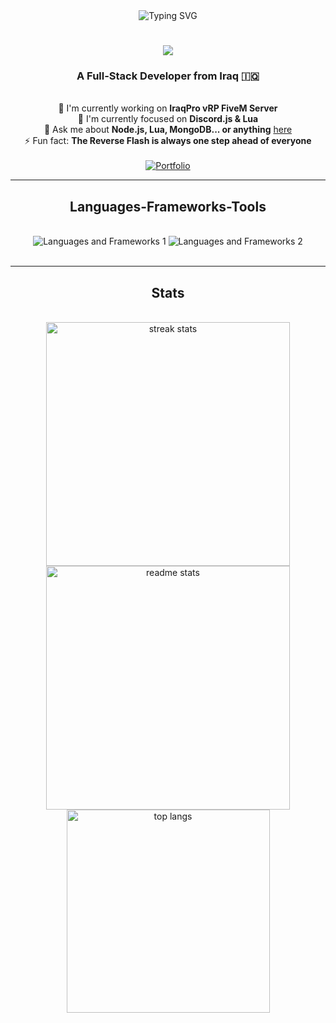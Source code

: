<div align="center">
    <img src="https://readme-typing-svg.herokuapp.com?font=Architects+Daughter&color=7AF79A&size=30&lines=Hey!+I'm+Abdullah!;Full+Stack+Developer...;" alt="Typing SVG" />
</div>

<h1 align="center">
    <img src="https://readme-typing-svg.herokuapp.com/?font=Righteous&size=35&center=true&vCenter=true&width=500&height=70&duration=4000&lines=Hi+There!+👋;+I'm+Abdullah!;" />
</h1>

<h3 align="center">A Full-Stack Developer from Iraq 🇮🇶</h3>

<br />

<div align="center">
    🔭 I'm currently working on <strong>IraqPro vRP FiveM Server</strong><br>
    🌱 I'm currently focused on <strong>Discord.js & Lua</strong><br>
    💬 Ask me about <strong>Node.js, Lua, MongoDB... or anything</strong> <a href="https://github.com/abdullahjxa/abdullahjxa/issues" target="_blank">here</a><br>
    ⚡ Fun fact: <strong>The Reverse Flash is always one step ahead of everyone</strong>
</div>
<br/>
<div align="center">
    <a href="https://jxa.world" target="_blank">
        <img src="https://img.shields.io/badge/Portfolio-FF5722?style=for-the-badge&logo=todoist&logoColor=white" alt="Portfolio" />
    </a>
</div>

<hr />
<h2 align="center">Languages-Frameworks-Tools</h2>
<br />
<div align="center">
    <img src="https://skillicons.dev/icons?i=react,bootstrap,html,css,vscode,github,git" alt="Languages and Frameworks 1" />
    <img src="https://skillicons.dev/icons?i=nodejs,javascript,express,mongodb,mysql,lua" alt="Languages and Frameworks 2" />
</div>
<br />
<hr />
<h2 align="center">Stats</h2>
<br>
<div align="center">
    <img width="390" src="https://github-readme-streak-stats-salesp07.vercel.app/?user=abdullahjxa&count_private=true&theme=react&border_radius=10" alt="streak stats" />
    <img width="390" src="https://github-readme-stats-salesp07.vercel.app/api?username=abdullahjxa&count_private=true&show_icons=true&theme=react&rank_icon=github&border_radius=10" alt="readme stats" />
    <br />
    <img width="325" align="center" src="https://github-readme-stats-salesp07.vercel.app/api/top-langs/?username=abdullahjxa&hide=HTML&langs_count=8&layout=compact&theme=react&border_radius=10&size_weight=0.5&count_weight=0.5&exclude_repo=github-readme-stats" alt="top langs" />
</div>
